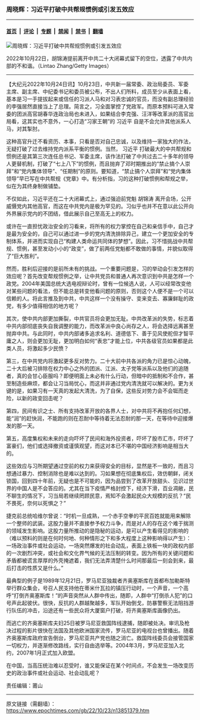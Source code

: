 ### 周晓辉：习近平打破中共帮规惯例或引发五效应

---

#### [首页](../../../..?n13851379) &nbsp;|&nbsp; [评论](../../../../../epoch-comment?n13851379) &nbsp;|&nbsp; [专题](../../../../../epoch-special?n13851379) &nbsp;|&nbsp; [禁闻](../../../../../epoch-news?n13851379) &nbsp;|&nbsp; [禁书](../../../../../books?n13851379) &nbsp;|&nbsp; [翻墙](https://github.com/gfw-breaker/nogfw/blob/master/README.md?n13851379)


<div><img alt="周晓辉：习近平打破中共帮规惯例或引发五效应" class="attachment-djy_600_400 size-djy_600_400 wp-post-image" src="https://i.epochtimes.com/assets/uploads/2022/10/id13851422-GettyImages-1435472986_light-600x400.jpg"/>
<div class="caption">
 <p>
  2022年10月22日，胡锦涛提前离开中共二十大闭幕式留下的空位，透露了中共内部的不和谐。（Lintao Zhang/Getty Images）
 </p>
</div></div><hr/><div class="post_content" id="artbody" itemprop="articleBody">
 <!-- article content begin -->
 <p>
  【大纪元2022年10月24日讯】10月23日，中共新一届常委、政治局委员、军委主席、副主席、中纪委书记和委员被公布，不出人们所料，成员至少从表面上看，基本是习一手提拔起来或信任的习派人马和对习表忠诚的官员，而没有副总理经验的李强居然直接当上了总理。简言之，习全面掌控了党政军。而原本预料可进入常委的团派高官胡春华连政治局也未进入，如果结合李克强、汪洋等改革派的高官出局看，这其实也不意外，一心打造“习家王朝”的
  <ok href="https://www.epochtimes.com/gb/tag/%E4%B9%A0%E8%BF%91%E5%B9%B3.html">
   习近平
  </ok>
  自是不会允许其他派系人马，对其掣肘。
 </p>
 <p>
  这种高官升迁不看资历、本事，只看是否对自己忠诚，以及维持一家独大的作法，无疑打破了过去维持党内派系平衡的惯例。当然，
  <ok href="https://www.epochtimes.com/gb/tag/%E4%B9%A0%E8%BF%91%E5%B9%B3.html">
   习近平
  </ok>
  打破最大的中共帮规和惯例还是其第三次连任总书记、军委主席，该作法打破了中共过去二十多年的领导人更替机制，打破了“七上八下”的惯例，而且抛弃了邓时期推出的“禁止搞个人崇拜”和“党内集体领导”、“任期制”的原则。要知道，“禁止搞个人崇拜”和“党内集体领导”早已写在中共帮规《党章》中。有分析指，习的这种打破惯例和帮规之举，似在为其终身制做铺垫。
 </p>
 <p>
  不仅如此，习近平还在二十大闭幕式上，通过强迫前党魁
  <ok href="https://www.epochtimes.com/gb/tag/%E8%83%A1%E9%94%A6%E6%B6%9B.html">
   胡锦涛
  </ok>
  离开会场，公开威慑党内其他高官，而这在中共党内是极为罕见的。习似乎也并不在意以此公开向外界展示党内的不团结，借此展示自己至高无上的权力。
 </p>
 <p>
  或许在一直担忧政治安全的习看来，将所有的权力掌控在自己和亲信手中，自己才是最为安全的，自己可以通过进一步的党内清洗排除异己，建立一个更加安全的专制体系，并进而实现自己“构建人类命运共同体的梦想”。因此，习不惜挑战中共帮规、惯例，甚至发动小小的“政变”，做了前两任党魁都不敢做的事情，并貌似取得了“巨大胜利”。
 </p>
 <p>
  然而，胜利后迎接的是前所未有的挑战。一个重要问题是，习的举动会引发怎样的效应呢？首先改变帮规惯例之举，让中共党员和普通人再次意识到中共是怎样一个政党。2004年美国总统大选电视辩论时，曾有一位候选人说，人可以经常改变他对某些问题的看法，但不能总是转变他看问题的原则，否则这个人便不是一个可以信赖的人。将此言推及到中共，中共这样一个没有操守、变来变去、寡廉鲜耻的政党，有多少值得相信的地方呢？
 </p>
 <p>
  其次，使中共内部更加撕裂，中共官员将会更加无耻。中共改革派的失势，标志着中共内部彻底丧失自我调整的能力，而改革派中良心尚存之人，将会选择远离甚至抛弃中共。与此同时，中共内部诸多追求名利、道德低下、善于见风使舵但才智平庸之人，则会更加无耻，更加明白如何“表忠”才能上位，中共各级官员如果都是此类人员，将激起多少民愤？
 </p>
 <p>
  第三，在中共党内将激起更多反对势力。二十大前中共各派的角力已是惊心动魄，二十大后被习排除在权力中心之外的团派、江派、太子党等派系以及他们的追随者，真的会甘心臣服吗？即便明面上未必有什么行动，但暗中的抵制和不合作，甚至制造些麻烦，都会让习当局忧心，而这并非通过党内清洗就可以解决的。更为关键的是，如果习有一天真的发起大清洗，为了自保，这些反对势力会不会铤而走险，以新的政变回击呢？
 </p>
 <p>
  第四，民间有识之士、所有支持改革开放的各界人士，对中共将不再抱任何幻想，能“润”的赶快润，不能跑的则在忍耐中等待着无法忍耐的那一天，在等待中迎接爆发的那一天。
 </p>
 <p>
  第五，高度集权和未来的走向吓坏了民间和海外投资者，吓坏了股市汇市，吓坏了富豪们，他们或选择撤资或谨慎观望，而这对本已不堪的中国经济影响是相当大的。
 </p>
 <p>
  这些效应与习所期望通过空前的权力来获得安全的目标，显然是不一致的，而且习想通过暴力、控制消除也是难以达到的。习如果想在彻底集权后，效仿朝鲜，闭关锁国，回到四十年前，无疑也是不可能的，因为品尝到了改革开放甜头、见识过世界的中国人是不会答应的。尤其在当下疫情严格封控下，经济下滑，百业凋敝，民不聊生的情况下，习当局若继续罔顾民意，焉知不会激起民众大规模的反抗？“民不畏死，奈何以死惧之？”
 </p>
 <p>
  捷克前总统哈维尔曾说：“时机一旦成熟，一个赤手空拳的平民百姓就能用来解除一个整师的武装。这股力量并不直接参予权力斗争，而是对人的存在这个难于揣测的领域发生影响。这股力量所推动的是隐秘的运动，是可以产生看得见的影响的（难以预料的则是在何时何地、何种情形之下和多大程度上这种影响得以产生）：一场政治事件或社会运动，一场突然爆发的社会动乱，表面上铁板一块的政权内部的一次剧烈冲突，或社会和文化界气候的无法压制的转变。因为所有的关键问题和矛盾都被谎言厚厚的外壳掩遮着，我们无法弄清楚什么时间那最后一刻会到来，最后打击的性质又是什么。”
 </p>
 <p>
  最典型的例子是1989年12月21日，罗马尼亚独裁者齐奥塞斯库在首都布加勒斯特举行群众集会，号召人民支持他在蒂米什瓦拉的镇压行动时，一个声音，一个高呼“打倒齐奥塞斯库！”的声音突然从人群中传出，随即，人群中“打倒杀人犯”的口号声此起彼伏。很快，反抗的人群越聚越多，军队开始倒戈，防暴警察无法阻挡游行队伍的冲击，沿途还有一些民众将大厦窗户打破，将齐奥塞斯库画像扔出。
 </p>
 <p>
  而逃亡的齐奥塞斯库夫妇25日被罗马尼亚救国阵线逮捕，随即被处决。审讯及枪决过程的影片很快在法国及其他欧洲国家流传，罗马尼亚的电视台也曾播出。随着齐奥塞斯库政府宣告倒台，罗马尼亚共产党也随之消亡。救国阵线委员会接管国家一切权力，并逐渐修改路线，实行自由选举等。2004年3月，罗马尼亚加入北约，2007年1月正式加入欧盟。
 </p>
 <p>
  在中国，当高压统治难以忍受时，谁又能保证在某个时间点，不会发生一场改变历史的政治事件或社会运动、社会动乱呢？
 </p>
 <p>
  责任编辑：莆山
 </p>
 <!-- article content end -->
 <div id="below_article_ad">
 </div>
</div>


---

原文链接（需翻墙）：https://www.epochtimes.com/gb/22/10/23/n13851379.htm